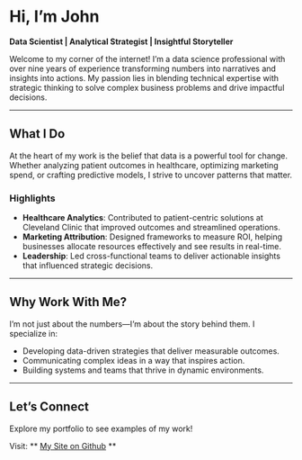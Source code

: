 # **Hi, I’m John**  
**Data Scientist | Analytical Strategist | Insightful Storyteller**  

Welcome to my corner of the internet! I’m a data science professional with over nine years of experience transforming numbers into narratives and insights into actions. My passion lies in blending technical expertise with strategic thinking to solve complex business problems and drive impactful decisions.  

---

## **What I Do**  
At the heart of my work is the belief that data is a powerful tool for change. Whether analyzing patient outcomes in healthcare, optimizing marketing spend, or crafting predictive models, I strive to uncover patterns that matter.  

### **Highlights**  
- **Healthcare Analytics**: Contributed to patient-centric solutions at Cleveland Clinic that improved outcomes and streamlined operations.  
- **Marketing Attribution**: Designed frameworks to measure ROI, helping businesses allocate resources effectively and see results in real-time.  
- **Leadership**: Led cross-functional teams to deliver actionable insights that influenced strategic decisions.  

---

## **Why Work With Me?**  
I’m not just about the numbers—I’m about the story behind them. I specialize in:  
- Developing data-driven strategies that deliver measurable outcomes.  
- Communicating complex ideas in a way that inspires action.  
- Building systems and teams that thrive in dynamic environments.  

---

## **Let’s Connect**  
Explore my portfolio to see examples of my work!

Visit: ** [My Site on Github](johnurwin.github.io) **

